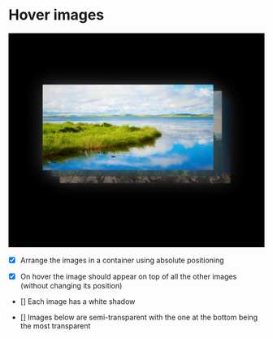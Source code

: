 # Hover images

![example](hover-images-example.png)

- [x] Arrange the images in a container using absolute positioning

- [x] On hover the image should appear on top of all the other images (without changing its position)

- [] Each image has a white shadow

- [] Images below are semi-transparent with the one at the bottom being the most transparent
